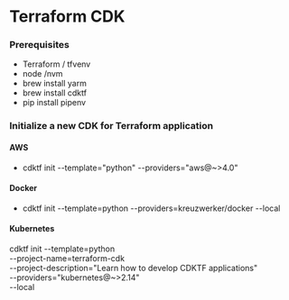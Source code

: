 # Terraform CDK 

### Prerequisites 
  - Terraform / tfvenv
  - node /nvm
  - brew install yarm
  - brew install cdktf
  - pip install pipenv

 ###  Initialize a new CDK for Terraform application
  #### AWS
  - cdktf init --template="python" --providers="aws@~>4.0"
  #### Docker
  - cdktf init --template=python --providers=kreuzwerker/docker --local
  #### Kubernetes
  cdktf init --template=python \
             --project-name=terraform-cdk \
             --project-description="Learn how to develop CDKTF applications" \
             --providers="kubernetes@~>2.14" \
             --local

